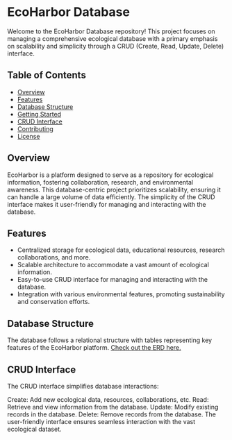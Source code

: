 # EcoHarbor Database

Welcome to the EcoHarbor Database repository! This project focuses on managing a comprehensive ecological database with a primary emphasis on scalability and simplicity through a CRUD (Create, Read, Update, Delete) interface.

## Table of Contents

- [Overview](#overview)
- [Features](#features)
- [Database Structure](#database-structure)
- [Getting Started](#getting-started)
- [CRUD Interface](#crud-interface)
- [Contributing](#contributing)
- [License](#license)

## Overview

EcoHarbor is a platform designed to serve as a repository for ecological information, fostering collaboration, research, and environmental awareness. This database-centric project prioritizes scalability, ensuring it can handle a large volume of data efficiently. The simplicity of the CRUD interface makes it user-friendly for managing and interacting with the database.

## Features

- Centralized storage for ecological data, educational resources, research collaborations, and more.
- Scalable architecture to accommodate a vast amount of ecological information.
- Easy-to-use CRUD interface for managing and interacting with the database.
- Integration with various environmental features, promoting sustainability and conservation efforts.

## Database Structure

The database follows a relational structure with tables representing key features of the EcoHarbor platform. [Check out the ERD here.](link-to-ERD)

## CRUD Interface

The CRUD interface simplifies database interactions:

Create: Add new ecological data, resources, collaborations, etc.
Read: Retrieve and view information from the database.
Update: Modify existing records in the database.
Delete: Remove records from the database.
The user-friendly interface ensures seamless interaction with the vast ecological dataset.
